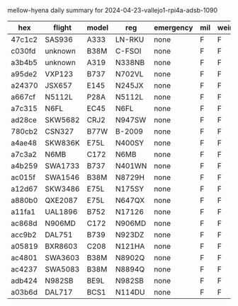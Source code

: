 mellow-hyena daily summary for 2024-04-23-vallejo1-rpi4a-adsb-1090

|hex|flight|model|reg|emergency|mil|weirdo|
|--|--|--|--|--|--|--|
|47c1c2|SAS936|A333|LN-RKU|none|F|F|
|c030fd|unknown|B38M|C-FSOI|none|F|F|
|a3b4b5|unknown|A319|N338NB|none|F|F|
|a95de2|VXP123|B737|N702VL|none|F|F|
|a24370|JSX657|E145|N245JX|none|F|F|
|a667cf|N5112L|P28A|N5112L|none|F|F|
|a7c315|N6FL|EC45|N6FL|none|F|F|
|ad28ce|SKW5682|CRJ2|N947SW|none|F|F|
|780cb2|CSN327|B77W|B-2009|none|F|F|
|a4ae48|SKW836K|E75L|N400SY|none|F|F|
|a7c3a2|N6MB|C172|N6MB|none|F|F|
|a4b259|SWA1733|B737|N401WN|none|F|F|
|ac015f|SWA1546|B38M|N8729H|none|F|F|
|a12d67|SKW3486|E75L|N175SY|none|F|F|
|a880b0|QXE2087|E75L|N647QX|none|F|F|
|a11fa1|UAL1896|B752|N17126|none|F|F|
|ac868d|N906MD|C172|N906MD|none|F|F|
|acc9b2|DAL751|B739|N923DZ|none|F|F|
|a05819|BXR8603|C208|N121HA|none|F|F|
|ac4801|SWA3603|B38M|N8902Q|none|F|F|
|ac4237|SWA5083|B38M|N8894Q|none|F|F|
|adb424|N982SB|BE9L|N982SB|none|F|F|
|a03b6d|DAL717|BCS1|N114DU|none|F|F|

